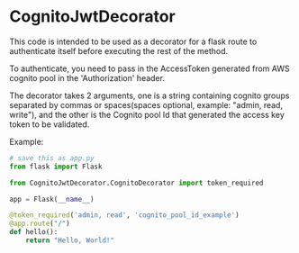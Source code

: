 # CognitoJwtDecorator

This code is intended to be used as a decorator for a flask route to authenticate itself before executing the rest of the method. 

To authenticate, you need to pass in the AccessToken generated from AWS cognito pool in the 'Authorization' header.

The decorator takes 2 arguments, one is a string containing cognito groups separated by commas or spaces(spaces optional, example: "admin, read, write"), and the other is the Cognito pool Id that generated the access key token to be validated. 

Example:

```python
# save this as app.py
from flask import Flask

from CognitoJwtDecorator.CognitoDecorator import token_required

app = Flask(__name__)

@token_required('admin, read', 'cognito_pool_id_example')
@app.route("/")
def hello():
    return "Hello, World!"
```
